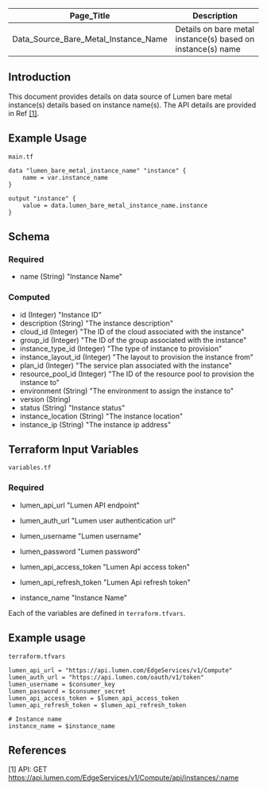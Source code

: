 | Page_Title      | Description                                 |
|-----------------|---------------------------------------------|
| Data_Source_Bare_Metal_Instance_Name  | Details on bare metal instance(s) based on instance(s) name        |

## Introduction
This document provides details on data source of Lumen bare metal instance(s) details based on instance name(s). The API details are provided in Ref [[1]](#1).

## Example Usage
`main.tf`
```hcl
data "lumen_bare_metal_instance_name" "instance" {
    name = var.instance_name
}

output "instance" {
    value = data.lumen_bare_metal_instance_name.instance
}
```

## Schema

### Required
- name (String) "Instance Name"

### Computed
- id (Integer) "Instance ID"
- description (String) "The instance description"
- cloud_id (Integer) "The ID of the cloud associated with the instance"
- group_id (Integer) "The ID of the group associated with the instance"
- instance_type_id (Integer) "The type of instance to provision"
- instance_layout_id (Integer) "The layout to provision the instance from"
- plan_id (Integer) "The service plan associated with the instance"
- resource_pool_id (Integer) "The ID of the resource pool to provision the instance to"
- environment (String) "The environment to assign the instance to"
- version (String)
- status (String) "Instance status"
- instance_location (String) "The instance location"
- instance_ip (String) "The instance ip address"

## Terraform Input Variables
`variables.tf`
### Required
- lumen_api_url "Lumen API endpoint"
- lumen_auth_url "Lumen user authentication url"
- lumen_username "Lumen username"
- lumen_password "Lumen password"
- lumen_api_access_token "Lumen Api access token"
- lumen_api_refresh_token "Lumen Api refresh token"

- instance_name "Instance Name"

Each of the variables are defined in `terraform.tfvars`.

## Example usage
`terraform.tfvars`
```hcl
lumen_api_url = "https://api.lumen.com/EdgeServices/v1/Compute"
lumen_auth_url = "https://api.lumen.com/oauth/v1/token"
lumen_username = $consumer_key
lumen_password = $consumer_secret
lumen_api_access_token = $lumen_api_access_token
lumen_api_refresh_token = $lumen_api_refresh_token

# Instance name
instance_name = $instance_name
```

## References
<a id="1">[1]</a> API: GET https://api.lumen.com/EdgeServices/v1/Compute/api/instances/:name
